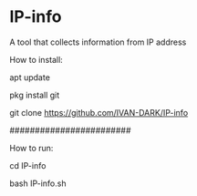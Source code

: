 # IP-info
A tool that collects information from IP address

How to install:

apt update

pkg install git

git clone https://github.com/IVAN-DARK/IP-info

########################


How to run:

cd IP-info

bash IP-info.sh
